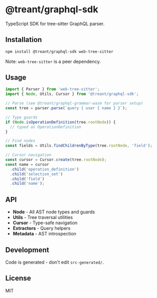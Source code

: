 # @treant/graphql-sdk

TypeScript SDK for tree-sitter GraphQL parser.

## Installation

```bash
npm install @treant/graphql-sdk web-tree-sitter
```

Note: `web-tree-sitter` is a peer dependency.

## Usage

```typescript
import { Parser } from 'web-tree-sitter';
import { Node, Utils, Cursor } from '@treant/graphql-sdk';

// Parse (see @treant/graphql-grammar-wasm for parser setup)
const tree = parser.parse(`query { user { name } }`);

// Type guards
if (Node.isOperationDefinition(tree.rootNode)) {
  // typed as OperationDefinition
}

// Find nodes
const fields = Utils.findChildrenByType(tree.rootNode, 'field');

// Cursor navigation
const cursor = Cursor.create(tree.rootNode);
const name = cursor
  .child('operation_definition')
  .child('selection_set')
  .child('field')
  .child('name');
```

## API

- **Node** - All AST node types and guards
- **Utils** - Tree traversal utilities
- **Cursor** - Type-safe navigation
- **Extractors** - Query helpers
- **Metadata** - AST introspection

## Development

Code is generated - don't edit `src-generated/`.

## License

MIT